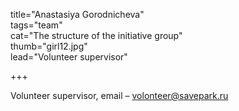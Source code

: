title="Anastasiya Gorodnicheva"  
tags="team"  
cat="The structure of the initiative group"  
thumb="girl12.jpg"  
lead="Volunteer supervisor"  

+++

Volunteer supervisor, email – volonteer@savepark.ru


  
